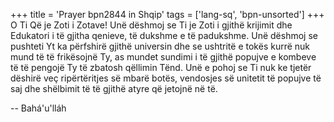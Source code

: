 +++
title = 'Prayer bpn2844 in Shqip'
tags = ['lang-sq', 'bpn-unsorted']
+++
O Ti Që je Zoti i Zotave! Unë dëshmoj se Ti je Zoti i gjithë krijimit dhe Edukatori i të gjitha qenieve, të dukshme e të padukshme. Unë dëshmoj se pushteti Yt ka përfshirë gjithë universin dhe se ushtritë e tokës kurrë nuk mund të të frikësojnë Ty, as mundet sundimi i të gjithë popujve e kombeve të të pengojë Ty të zbatosh qëllimin Tënd. Unë e pohoj se Ti nuk ke tjetër dëshirë veç ripërtëritjes së mbarë botës, vendosjes së unitetit të popujve të saj dhe shëlbimit të të gjithë atyre që jetojnë në të.

-- Bahá'u'lláh
